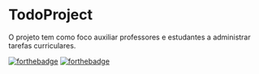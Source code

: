 # TodoProject

O projeto tem como foco auxiliar professores e estudantes a administrar tarefas curriculares.

[![forthebadge](https://forthebadge.com/images/badges/made-with-c-sharp.svg)](https://forthebadge.com) [![forthebadge](https://forthebadge.com/images/badges/uses-js.svg)](https://forthebadge.com)

 
